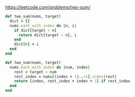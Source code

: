 https://leetcode.com/problems/two-sum/

```ruby
def two_sum(nums, target)
  dict = {}
  nums.each_with_index do |n, i|
    if dict[target - n]
      return dict[target - n], i
    end
    dict[n] = i
  end
end
```


```ruby
def two_sum(nums, target)
  nums.each_with_index do |num, index|
    rest = target - num
    rest_index = nums[(index + 1)..-1].index(rest)
    return [index, rest_index + index + 1] if rest_index
  end
end
```
